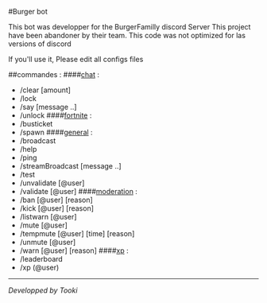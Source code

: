 #Burger bot

This bot was developper for the BurgerFamilly discord Server
This project have been abandoner by their team.
This code was not optimized for las versions of discord

If you'll use it, Please edit all configs files

##commandes :
####<u>chat</u> : 
- /clear [amount]
- /lock
- /say [message ..]
- /unlock
####<u>fortnite</u> : 
- /busticket
- /spawn
####<u>general</u> : 
- /broadcast
- /help
- /ping
- /streamBroadcast [message ..]
- /test
- /unvalidate [@user]
- /validate [@user]
####<u>moderation</u> : 
- /ban [@user] [reason]
- /kick [@user] [reason]
- /listwarn [@user]
- /mute [@user]
- /tempmute [@user] [time] [reason]
- /unmute [@user]
- /warn [@user] [reason]
####<u>xp</u> : 
- /leaderboard
- /xp (@user)

<hr>
<i>Developped by Tooki</i>